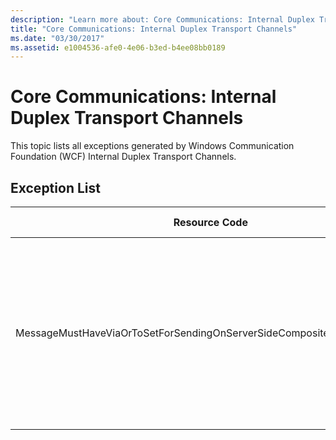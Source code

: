 ```yaml
---
description: "Learn more about: Core Communications: Internal Duplex Transport Channels"
title: "Core Communications: Internal Duplex Transport Channels"
ms.date: "03/30/2017"
ms.assetid: e1004536-afe0-4e06-b3ed-b4ee08bb0189
---
```

# Core Communications: Internal Duplex Transport Channels

This topic lists all exceptions generated by Windows Communication Foundation (WCF) Internal Duplex Transport Channels.  
  
## Exception List  
  
|Resource Code|Resource String|  
|-------------------|---------------------|  
|MessageMustHaveViaOrToSetForSendingOnServerSideCompositeDuplexChannels|To send a message on server composite duplex channels, the message must have either the 'Via' property or the 'To' header set.|
